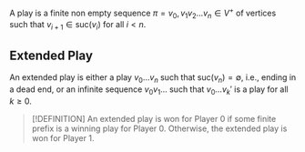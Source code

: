A play is a finite non empty sequence $\pi = v_0, v_1v_2 \dots v_n \in V^+$ of vertices such that $v_{i+1} \in \text{suc}(v_i)$ for all $i < n$.

## Extended Play
An extended play is either a play $v_0 \dots v_n$ such that $\text{suc}(v_n) = \emptyset$, i.e., ending in a dead end, or an infinite sequence $v_0 v_1 \dots$ such that $v_0 \dots v_k'$ is a play for all $k \ge 0$.

>[!DEFINITION]
> An extended play is won for Player $0$ if some finite prefix is a winning play for Player $0$. Otherwise, the extended play is won for Player $1$.


